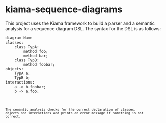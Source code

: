 kiama-sequence-diagrams
=======================

This project uses the Kiama framework to build a parser and a semantic analysis for a sequence diagram DSL.
The syntax for the DSL is as follows:

<pre><code>diagram Name
classes:
    class TypA:
        method foo;
        method bar;
    class TypB:
        method foobar;
objects:
    TypA a;
    TypB b;
interactions:
    a -> b.foobar;
    b -> a.foo;
<code/></pre>

The semantic analysis checks for the correct declaration of classes, objects and interactions and prints an error message if something is not correct.
